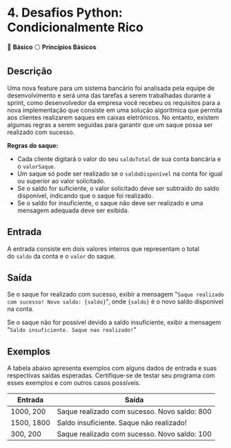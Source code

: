 # 4. Desafios Python: Condicionalmente Rico

📶 **Básico** ⚪ **Princípios Básicos**

## **Descrição**

Uma nova feature para um sistema bancário foi analisada pela equipe de desenvolvimento e será uma das tarefas a serem trabalhadas durante a sprint, como desenvolvedor da empresa você recebeu os requisitos para a nova implementação que consiste em uma solução algorítmica que permita aos clientes realizarem saques em caixas eletrônicos. No entanto, existem algumas regras a serem seguidas para garantir que um saque possa ser realizado com sucesso.

**Regras do saque:**

- Cada cliente digitará o valor do seu `saldoTotal` de sua conta bancária e o `valorSaque`.
- Um saque só pode ser realizado se o `saldoDisponível` na conta for igual ou superior ao valor solicitado.
- Se o saldo for suficiente, o valor solicitado deve ser subtraído do saldo disponível, indicando que o saque foi realizado.
- Se o saldo for insuficiente, o saque não deve ser realizado e uma mensagem adequada deve ser exibida.

## **Entrada**

A entrada consiste em dois valores inteiros que representam o total do `saldo` da conta e o `valor` do saque.

## **Saída**

Se o saque for realizado com sucesso, exibir a mensagem "`Saque realizado com sucesso! Novo saldo: {saldo}`", onde `{saldo}` é o novo saldo disponível na conta.

Se o saque não for possível devido a saldo insuficiente, exibir a mensagem "`Saldo insuficiente. Saque nao realizado!`"

## **Exemplos**

A tabela abaixo apresenta exemplos com alguns dados de entrada e suas respectivas saídas esperadas. Certifique-se de testar seu programa com esses exemplos e com outros casos possíveis.

| Entrada | Saída |
| --- | --- |
| 1000, 200 | Saque realizado com sucesso. Novo saldo: 800 |
| 1500, 1800 | Saldo insuficiente. Saque não realizado! |
| 300, 200 | Saque realizado com sucesso. Novo saldo: 100 |
